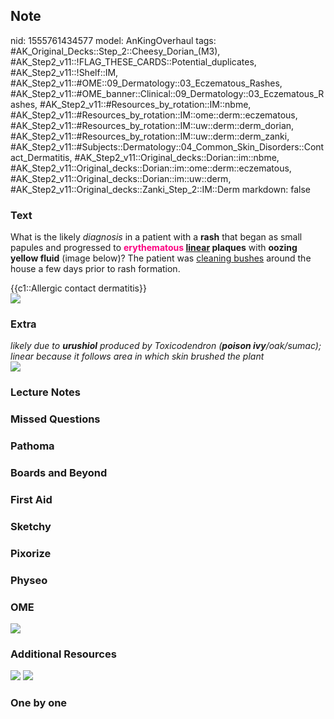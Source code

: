 ## Note
nid: 1555761434577
model: AnKingOverhaul
tags: #AK_Original_Decks::Step_2::Cheesy_Dorian_(M3), #AK_Step2_v11::!FLAG_THESE_CARDS::Potential_duplicates, #AK_Step2_v11::!Shelf::IM, #AK_Step2_v11::#OME::09_Dermatology::03_Eczematous_Rashes, #AK_Step2_v11::#OME_banner::Clinical::09_Dermatology::03_Eczematous_Rashes, #AK_Step2_v11::#Resources_by_rotation::IM::nbme, #AK_Step2_v11::#Resources_by_rotation::IM::ome::derm::eczematous, #AK_Step2_v11::#Resources_by_rotation::IM::uw::derm::derm_dorian, #AK_Step2_v11::#Resources_by_rotation::IM::uw::derm::derm_zanki, #AK_Step2_v11::#Subjects::Dermatology::04_Common_Skin_Disorders::Contact_Dermatitis, #AK_Step2_v11::Original_decks::Dorian::im::nbme, #AK_Step2_v11::Original_decks::Dorian::im::ome::derm::eczematous, #AK_Step2_v11::Original_decks::Dorian::im::uw::derm, #AK_Step2_v11::Original_decks::Zanki_Step_2::IM::Derm
markdown: false

### Text
What is the likely <i>diagnosis</i> in a patient with a <b>rash</b>
that began as small papules and progressed to <b><font color=
"#FC0280">erythematous</font> <u>linear</u> plaques</b> with
<b>oozing yellow fluid</b> (image below)? The patient was
<u>cleaning bushes</u> around the house a few days prior to rash
formation.
<div>
  {{c1::Allergic contact dermatitis}}
</div>
<div><img src="paste-4931292470706177.jpg"></div>

### Extra
<div>
  <div>
    <div>
      <div>
        <i>likely due to <b>urushiol</b> produced by Toxicodendron
        (<b>poison ivy</b>/oak/sumac); linear because it follows
        area in which skin brushed the plant</i>
      </div>
      <div style="font-weight: bold;"></div><i style=
      "font-weight: bold;"><img src="fak.png"></i>
    </div>
  </div>
</div>

### Lecture Notes


### Missed Questions


### Pathoma


### Boards and Beyond


### First Aid


### Sketchy


### Pixorize


### Physeo


### OME
<div class="ome-widget">
  <a href=
  "https://onlinemeded.org/spa/dermatology/eczematous-rashes/acquire?ref=anki">
  <img src="_OME_AnkiFlashcards_Lesson_1.png"></a>
</div>

### Additional Resources
<img src="nastay.png"> <i style="font-weight: bold;"><img src=
"paste-4927117762494465.jpg"></i>

### One by one

